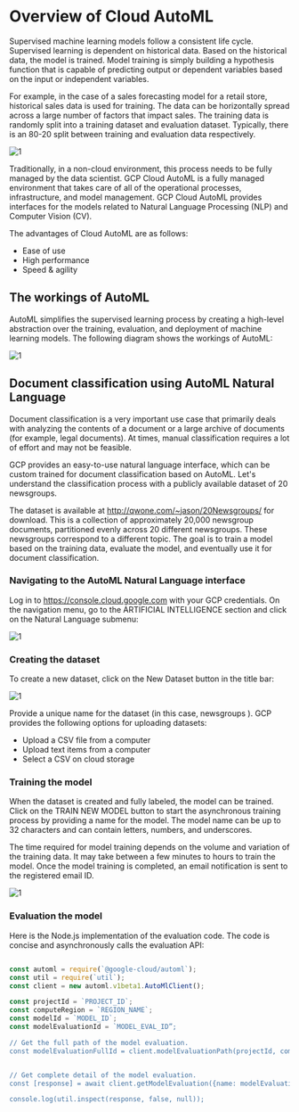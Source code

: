 
# Overview of Cloud AutoML

Supervised machine learning models follow a consistent life cycle. Supervised learning is dependent on historical data. Based on the historical data, the model is trained. Model training is simply building a hypothesis function that is capable of predicting output or dependent variables based on the input or independent variables.

For example, in the case of a sales forecasting model for a retail store, historical sales data is used for training. The data can be horizontally spread across a large number of factors that impact sales. The training data is randomly split into a training dataset and evaluation dataset. Typically, there is an 80-20 split between training and evaluation data respectively.


![1](https://user-images.githubusercontent.com/23625821/122669242-a8253680-d1bc-11eb-9bc4-7b971c28f18c.png)


Traditionally, in a non-cloud environment, this process needs to be fully managed by the data scientist. GCP Cloud AutoML is a fully managed environment that takes care of all of the operational processes, infrastructure, and model management. GCP Cloud AutoML provides interfaces for the models related to Natural Language Processing (NLP) and Computer Vision (CV).


The advantages of Cloud AutoML are as follows:

- Ease of use
- High performance
- Speed & agility

## The workings of AutoML

AutoML simplifies the supervised learning process by creating a high-level abstraction over the training, evaluation, and deployment of machine learning models. The following diagram shows the workings of AutoML:

![1](https://user-images.githubusercontent.com/23625821/122669306-fdf9de80-d1bc-11eb-8ac3-f7d78a38041e.png)


## Document classification using AutoML Natural Language

Document classification is a very important use case that primarily deals with analyzing the contents of a document or a large archive of documents (for example, legal documents). At times, manual classification requires a lot of effort and may not be feasible.

GCP provides an easy-to-use natural language interface, which can be custom trained for document classification based on AutoML. Let's understand the classification process with a publicly available dataset of 20 newsgroups.

The dataset is available at http://qwone.com/~jason/20Newsgroups/ for download. This is a collection of approximately 20,000 newsgroup documents, partitioned evenly across 20 different newsgroups. These newsgroups correspond to a different topic. The goal is to train a model based on the training data, evaluate the model, and eventually use it for document classification.


### Navigating to the AutoML Natural Language interface

Log in to https://console.cloud.google.com with your GCP credentials. On the navigation menu, go to the ARTIFICIAL INTELLIGENCE section and click on the Natural
Language submenu:

![1](https://user-images.githubusercontent.com/23625821/122669505-07377b00-d1be-11eb-80e2-5ccd909dfbb4.png)

### Creating the dataset

To create a new dataset, click on the New Dataset button in the title bar:

![1](https://user-images.githubusercontent.com/23625821/122669542-32ba6580-d1be-11eb-946c-fb285f43dad6.png)


Provide a unique name for the dataset (in this case, newsgroups ). GCP provides the following options for uploading datasets:

- Upload a CSV file from a computer
- Upload text items from a computer
- Select a CSV on cloud storage



### Training the model

When the dataset is created and fully labeled, the model can be trained. Click on the TRAIN NEW MODEL button to start the asynchronous training process by providing a name for the model. The model name can be up to 32 characters and can contain letters, numbers, and underscores.

The time required for model training depends on the volume and variation of the training data. It may take between a few minutes to hours to train the model. Once the model training is completed, an email notification is sent to the registered email ID.


![1](https://user-images.githubusercontent.com/23625821/122669690-cf7d0300-d1be-11eb-8656-720db6733efc.png)


### Evaluation the model 

Here is the Node.js implementation of the evaluation code. The code is concise and asynchronously calls the evaluation API:

```js 

const automl = require(`@google-cloud/automl`);
const util = require(`util`);
const client = new automl.v1beta1.AutoMlClient();

const projectId = `PROJECT_ID`;
const computeRegion = `REGION_NAME`;
const modelId = `MODEL_ID`;
const modelEvaluationId = `MODEL_EVAL_ID”;

// Get the full path of the model evaluation.
const modelEvaluationFullId = client.modelEvaluationPath(projectId, computeRegion, modelId, modelEvaluationId );


// Get complete detail of the model evaluation.
const [response] = await client.getModelEvaluation({name: modelEvaluationFullId,});

console.log(util.inspect(response, false, null));


```

